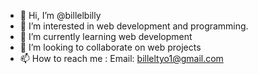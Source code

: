 - 👋 Hi, I’m @billelbilly
- 👀 I’m interested in web development and programming.
- 🌱 I’m currently learning web development
- 💞️ I’m looking to collaborate on web projects
- 📫 How to reach me : Email: billeltyo1@gmail.com

<!---
billelbilly/billelbilly is a ✨ special ✨ repository because its `README.md` (this file) appears on your GitHub profile.
You can click the Preview link to take a look at your changes.
--->
